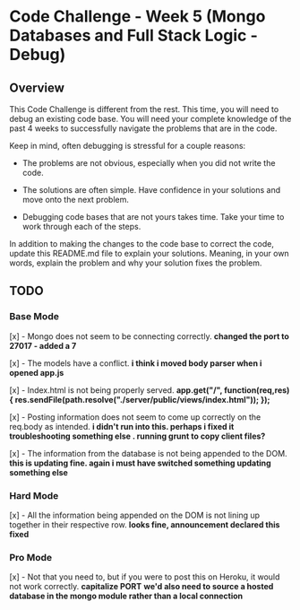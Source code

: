 # Code Challenge - Week 5 (Mongo Databases and Full Stack Logic - Debug)

## Overview

This Code Challenge is different from the rest. This time, you will need to debug an existing code base. You will need your
complete knowledge of the past 4 weeks to successfully navigate the problems that are in the code.

Keep in mind, often debugging is stressful for a couple reasons:

* The problems are not obvious, especially when you did not write the code.

* The solutions are often simple. Have confidence in your solutions and move onto the next problem.

* Debugging code bases that are not yours takes time. Take your time to work through each of the steps.


In addition to making the changes to the code base to correct the code, update this README.md file to explain your solutions.
Meaning, in your own words, explain the problem and why your solution fixes the problem.


## TODO

### Base Mode
[x] - Mongo does not seem to be connecting correctly.
**changed the port to 27017 - added a 7**

[x] - The models have a conflict.
**i think i moved body parser when i opened app.js**

[x] - Index.html is not being properly served.
**app.get("/", function(req,res){
  res.sendFile(path.resolve("./server/public/views/index.html"));
});**


[x] - Posting information does not seem to come up correctly on the req.body as intended.
**i didn't run into this. perhaps i fixed it troubleshooting something else . running grunt to copy client files?**

[x] - The information from the database is not being appended to the DOM.
**this is updating fine. again i must have switched something updating something else**


### Hard Mode
[x] - All the information being appended on the DOM is not lining up together in their respective row.
**looks fine, announcement declared this fixed**


### Pro Mode
[x] - Not that you need to, but if you were to post this on Heroku, it would not work correctly.
**capitalize PORT**
**we'd also need to source a hosted database in the mongo module rather than a local connection**
